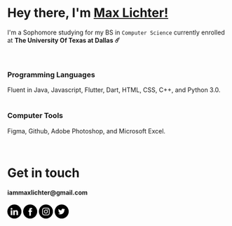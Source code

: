 # Hey there, I'm [Max Lichter!](https://www.linkedin.com/in/max-lichter-952409227/)

I'm a Sophomore studying for my BS in `Computer Science` currently enrolled at **The University Of Texas at Dallas ☄️** 

<br/>


### Programming Languages 
Fluent in Java, Javascript, Flutter, Dart,  HTML, CSS, C++, and Python 3.0.
<br/><br/>
### Computer Tools
Figma, Github, Adobe Photoshop, and Microsoft Excel.


<br>


# Get in touch
<h4>iammaxlichter@gmail.com</h4>

[![LinkedIn](https://github.com/iammaxlichter/iammaxlichter/blob/main/GitHubIcons/linkedin.png?raw=true)](https://www.linkedin.com/in/max-lichter-952409227/)
[![Facebook](https://github.com/iammaxlichter/iammaxlichter/blob/main/GitHubIcons/facebook.png?raw=true)](https://www.facebook.com/iammaxlichter)
[![Instagram](https://github.com/iammaxlichter/iammaxlichter/blob/main/GitHubIcons/instagram.png?raw=true)](https://instagram.com/iammaxlichter)
[![Twitter](https://github.com/iammaxlichter/iammaxlichter/blob/main/GitHubIcons/twitter.png?raw=true)](https://twitter.com/iammaxlichter)
